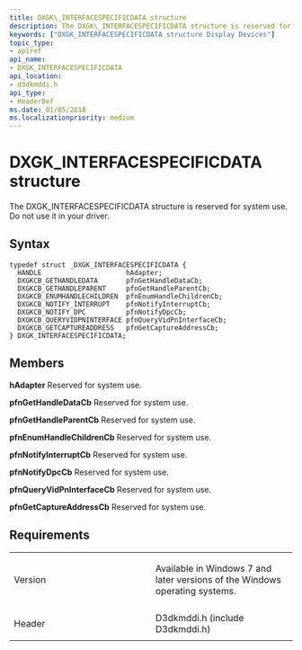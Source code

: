 ```yaml
---
title: DXGK\_INTERFACESPECIFICDATA structure
description: The DXGK\_INTERFACESPECIFICDATA structure is reserved for system use. Do not use it in your driver.
keywords: ["DXGK_INTERFACESPECIFICDATA structure Display Devices"]
topic_type:
- apiref
api_name:
- DXGK_INTERFACESPECIFICDATA
api_location:
- d3dkmddi.h
api_type:
- HeaderDef
ms.date: 01/05/2018
ms.localizationpriority: medium
---
```


# DXGK\_INTERFACESPECIFICDATA structure


The DXGK\_INTERFACESPECIFICDATA structure is reserved for system use. Do not use it in your driver.

Syntax
------

```ManagedCPlusPlus
typedef struct _DXGK_INTERFACESPECIFICDATA {
  HANDLE                     hAdapter;
  DXGKCB_GETHANDLEDATA       pfnGetHandleDataCb;
  DXGKCB_GETHANDLEPARENT     pfnGetHandleParentCb;
  DXGKCB_ENUMHANDLECHILDREN  pfnEnumHandleChildrenCb;
  DXGKCB_NOTIFY_INTERRUPT    pfnNotifyInterruptCb;
  DXGKCB_NOTIFY_DPC          pfnNotifyDpcCb;
  DXGKCB_QUERYVIDPNINTERFACE pfnQueryVidPnInterfaceCb;
  DXGKCB_GETCAPTUREADDRESS   pfnGetCaptureAddressCb;
} DXGK_INTERFACESPECIFICDATA;
```

Members
-------

**hAdapter**
Reserved for system use.

**pfnGetHandleDataCb**
Reserved for system use.

**pfnGetHandleParentCb**
Reserved for system use.

**pfnEnumHandleChildrenCb**
Reserved for system use.

**pfnNotifyInterruptCb**
Reserved for system use.

**pfnNotifyDpcCb**
Reserved for system use.

**pfnQueryVidPnInterfaceCb**
Reserved for system use.

**pfnGetCaptureAddressCb**
Reserved for system use.

Requirements
------------

<table>
<colgroup>
<col width="50%" />
<col width="50%" />
</colgroup>
<tbody>
<tr class="odd">
<td align="left"><p>Version</p></td>
<td align="left"><p>Available in Windows 7 and later versions of the Windows operating systems.</p></td>
</tr>
<tr class="even">
<td align="left"><p>Header</p></td>
<td align="left">D3dkmddi.h (include D3dkmddi.h)</td>
</tr>
</tbody>
</table>

 

 





